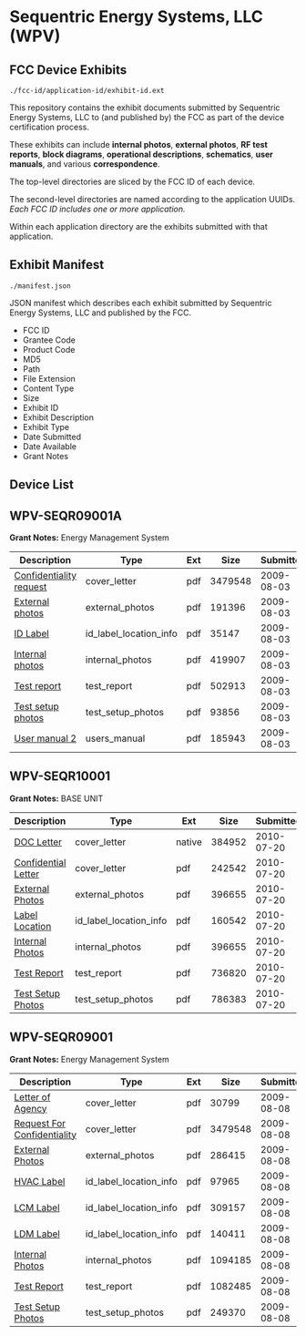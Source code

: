 # Sequentric Energy Systems, LLC (WPV)
## FCC Device Exhibits

```
./fcc-id/application-id/exhibit-id.ext
```

This repository contains the exhibit documents submitted by Sequentric Energy Systems, LLC to (and published by) the FCC as part of the device certification process.

These exhibits can include **internal photos**, **external photos**, **RF test reports**, **block diagrams**, **operational descriptions**, **schematics**, **user manuals**, and various **correspondence**.

The top-level directories are sliced by the FCC ID of each device.

The second-level directories are named according to the application UUIDs. *Each FCC ID includes one or more application.*

Within each application directory are the exhibits submitted with that application. 

## Exhibit Manifest

```
./manifest.json
```

JSON manifest which describes each exhibit submitted by Sequentric Energy Systems, LLC and published by the FCC.

- FCC ID
- Grantee Code
- Product Code
- MD5
- Path
- File Extension
- Content Type
- Size
- Exhibit ID
- Exhibit Description
- Exhibit Type
- Date Submitted
- Date Available
- Grant Notes

## Device List
## WPV-SEQR09001A
**Grant Notes:** Energy Management System

| Description | Type | Ext | Size | Submitted | Available |
| ----------- | ---- | --- | ---- | --------- | --------- |
| [Confidentiality request](WPV-SEQR09001A/c6f4eff2010e3a0105dcb310468ad693/1148377.pdf) | cover_letter | pdf | 3479548 | 2009-08-03 | 2009-08-03 |
| [External photos](WPV-SEQR09001A/c6f4eff2010e3a0105dcb310468ad693/1148394.pdf) | external_photos | pdf | 191396 | 2009-08-03 | 2009-08-03 |
| [ID Label](WPV-SEQR09001A/c6f4eff2010e3a0105dcb310468ad693/1148396.pdf) | id_label_location_info | pdf | 35147 | 2009-08-03 | 2009-08-03 |
| [Internal photos](WPV-SEQR09001A/c6f4eff2010e3a0105dcb310468ad693/1148398.pdf) | internal_photos | pdf | 419907 | 2009-08-03 | 2009-08-03 |
| [Test report](WPV-SEQR09001A/c6f4eff2010e3a0105dcb310468ad693/1148400.pdf) | test_report | pdf | 502913 | 2009-08-03 | 2009-08-03 |
| [Test setup photos](WPV-SEQR09001A/c6f4eff2010e3a0105dcb310468ad693/1148401.pdf) | test_setup_photos | pdf | 93856 | 2009-08-03 | 2009-08-03 |
| [User manual 2](WPV-SEQR09001A/c6f4eff2010e3a0105dcb310468ad693/1148393.pdf) | users_manual | pdf | 185943 | 2009-08-03 | 2009-08-03 |
## WPV-SEQR10001
**Grant Notes:** BASE UNIT

| Description | Type | Ext | Size | Submitted | Available |
| ----------- | ---- | --- | ---- | --------- | --------- |
| [DOC Letter](WPV-SEQR10001/bbde3d032295764932cadaaee27089ac/1314590.native) | cover_letter | native | 384952 | 2010-07-20 | 2010-07-29 |
| [Confidential Letter](WPV-SEQR10001/bbde3d032295764932cadaaee27089ac/1314592.pdf) | cover_letter | pdf | 242542 | 2010-07-20 | 2010-07-29 |
| [External Photos](WPV-SEQR10001/bbde3d032295764932cadaaee27089ac/1314594.pdf) | external_photos | pdf | 396655 | 2010-07-20 | 2010-07-29 |
| [Label Location](WPV-SEQR10001/bbde3d032295764932cadaaee27089ac/1314591.pdf) | id_label_location_info | pdf | 160542 | 2010-07-20 | 2010-07-29 |
| [Internal Photos](WPV-SEQR10001/bbde3d032295764932cadaaee27089ac/1314594.pdf) | internal_photos | pdf | 396655 | 2010-07-20 | 2010-07-29 |
| [Test Report](WPV-SEQR10001/bbde3d032295764932cadaaee27089ac/1314589.pdf) | test_report | pdf | 736820 | 2010-07-20 | 2010-07-29 |
| [Test Setup Photos](WPV-SEQR10001/bbde3d032295764932cadaaee27089ac/1314596.pdf) | test_setup_photos | pdf | 786383 | 2010-07-20 | 2010-07-29 |
## WPV-SEQR09001
**Grant Notes:** Energy Management System

| Description | Type | Ext | Size | Submitted | Available |
| ----------- | ---- | --- | ---- | --------- | --------- |
| [Letter of Agency](WPV-SEQR09001/d82d6cfc6622555cd6c0ff98cb465dfc/1150918.pdf) | cover_letter | pdf | 30799 | 2009-08-08 | 2009-08-08 |
| [Request For Confidentiality](WPV-SEQR09001/d82d6cfc6622555cd6c0ff98cb465dfc/1148377.pdf) | cover_letter | pdf | 3479548 | 2009-08-08 | 2009-08-08 |
| [External Photos](WPV-SEQR09001/d82d6cfc6622555cd6c0ff98cb465dfc/1150927.pdf) | external_photos | pdf | 286415 | 2009-08-08 | 2009-08-08 |
| [HVAC Label](WPV-SEQR09001/d82d6cfc6622555cd6c0ff98cb465dfc/1150930.pdf) | id_label_location_info | pdf | 97965 | 2009-08-08 | 2009-08-08 |
| [LCM Label](WPV-SEQR09001/d82d6cfc6622555cd6c0ff98cb465dfc/1150931.pdf) | id_label_location_info | pdf | 309157 | 2009-08-08 | 2009-08-08 |
| [LDM Label](WPV-SEQR09001/d82d6cfc6622555cd6c0ff98cb465dfc/1150932.pdf) | id_label_location_info | pdf | 140411 | 2009-08-08 | 2009-08-08 |
| [Internal Photos](WPV-SEQR09001/d82d6cfc6622555cd6c0ff98cb465dfc/1150928.pdf) | internal_photos | pdf | 1094185 | 2009-08-08 | 2009-08-08 |
| [Test Report](WPV-SEQR09001/d82d6cfc6622555cd6c0ff98cb465dfc/1150929.pdf) | test_report | pdf | 1082485 | 2009-08-08 | 2009-08-08 |
| [Test Setup Photos](WPV-SEQR09001/d82d6cfc6622555cd6c0ff98cb465dfc/1150926.pdf) | test_setup_photos | pdf | 249370 | 2009-08-08 | 2009-08-08 |
